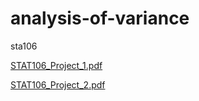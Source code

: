 # analysis-of-variance
sta106

[STAT106_Project_1.pdf](https://github.com/user-attachments/files/22062038/STAT106_Project_1.pdf)

[STAT106_Project_2.pdf](https://github.com/user-attachments/files/22062160/STAT106_Project_2.pdf)
